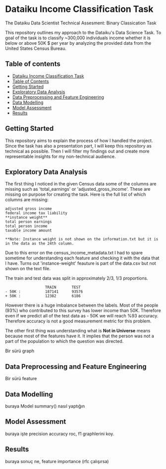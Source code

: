 # Dataiku Income Classification Task
The Dataiku Data Scientist Technical Assesment: Binary Classication Task 

This repository outlines my approach to the Dataiku's Data Science Task. To goal of the task is to classify ~300,000 individuals income whether it is below or above 50K $ per year by analyzing the provided data from the United States Census Bureau.

## Table of contents
- [Dataiku Income Classification Task](#dataiku-income-classification-task)
- [Table of Contents](#table-of-contents)
- [Getting Started](#getting-started)
- [Exploratory Data Analysis](#exploratory-data-analysis)
- [Data Preprocessing and Feature Engineering](#data-preprocessing-and-feature-engineering)
- [Data Modelling](#data-modelling)
- [Model Assessment](#model-assessment)
- [Results](#results)

## Getting Started

This repository aims to explain the process of how I handled the project. Since the task has also a presentation part, I will keep this repository as technical as possible. Then I will filter my findings out and create more representable insights for my non-technical audience.



## Exploratory Data Analysis

The first thing I noticed in the given Census data some of the columns are missing such as 'total_earnings' or 'adjusted_gross_income'. These are missing on purpose for creating the task. Here is the full list of which columns are missing:
```
adjusted gross income
federal income tax liability
**instance weight**
total person earnings
total person income
taxable income amount

**Note: Instance weight is not shown on the information.txt but it is in the data as the 24th column.
```
Due to this error on the census_income_metadata.txt I had to spare sometime for understanding each feature and checking it with the data that I have. Turns out 'instance-weight' feauture is part of the data.csv but not shown on the text file.

The train and test data was split in approximately 2/3, 1/3 proportions. 
```              
                  TRAIN       TEST
- 50K :           187141      93576      
+ 50K :           12382       6186        
```
However there is a huge imbalance between the labels. Most of the people (93%) who contributed to this survey has lower income than 50K. Therefore even if we predict all of the test data as - 50K we will reach %93 accuracy. Therefore accuracy is not a good measurement metric for this problem.


The other first thing was understanding what is **Not in Universe** means because most of the features have it. It implies that the person was not a part of the population to which the question was directed. 

Bir sürü graph
## Data Preprocessing and Feature Engineering
Bir sürü feature
## Data Modelling
buraya Model summary() nasıl yaptığın
## Model Assessment
buraya işte precision accuracy roc, f1 graphlerini koy.
## Results
buraya sonuç ne, feature importance (rfc çalışırsa)


